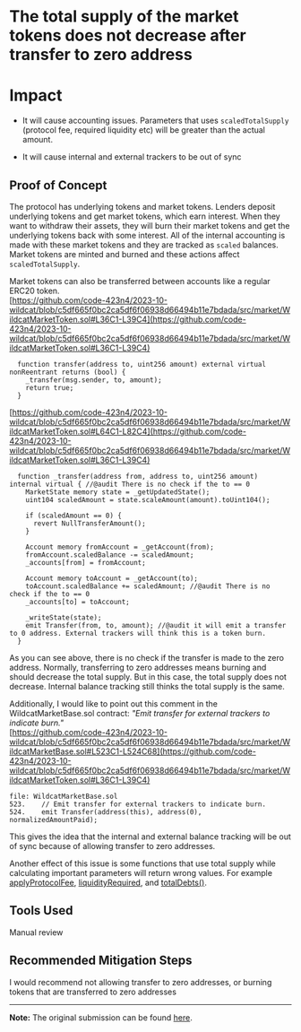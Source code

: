 # The total supply of the market tokens does not decrease after transfer to zero address

# Impact

* It will cause accounting issues. Parameters that uses `scaledTotalSupply` (protocol fee, required liquidity etc) will be greater than the actual amount.
    
* It will cause internal and external trackers to be out of sync
    

## Proof of Concept

The protocol has underlying tokens and market tokens. Lenders deposit underlying tokens and get market tokens, which earn interest. When they want to withdraw their assets, they will burn their market tokens and get the underlying tokens back with some interest. All of the internal accounting is made with these market tokens and they are tracked as `scaled` balances. Market tokens are minted and burned and these actions affect `scaledTotalSupply`.

Market tokens can also be transferred between accounts like a regular ERC20 token.  
[https://github.com/code-423n4/2023-10-wildcat/blob/c5df665f0bc2ca5df6f06938d66494b11e7bdada/src/market/WildcatMarketToken.sol#L36C1-L39C4](https://github.com/code-423n4/2023-10-wildcat/blob/c5df665f0bc2ca5df6f06938d66494b11e7bdada/src/market/WildcatMarketToken.sol#L36C1-L39C4)

```
  function transfer(address to, uint256 amount) external virtual nonReentrant returns (bool) {
    _transfer(msg.sender, to, amount);
    return true;
  }
```

[https://github.com/code-423n4/2023-10-wildcat/blob/c5df665f0bc2ca5df6f06938d66494b11e7bdada/src/market/WildcatMarketToken.sol#L64C1-L82C4](https://github.com/code-423n4/2023-10-wildcat/blob/c5df665f0bc2ca5df6f06938d66494b11e7bdada/src/market/WildcatMarketToken.sol#L36C1-L39C4)

```
  function _transfer(address from, address to, uint256 amount) internal virtual { //@audit There is no check if the to == 0
    MarketState memory state = _getUpdatedState();
    uint104 scaledAmount = state.scaleAmount(amount).toUint104();

    if (scaledAmount == 0) {
      revert NullTransferAmount();
    }

    Account memory fromAccount = _getAccount(from);
    fromAccount.scaledBalance -= scaledAmount;
    _accounts[from] = fromAccount;

    Account memory toAccount = _getAccount(to); 
    toAccount.scaledBalance += scaledAmount; //@audit There is no check if the to == 0
    _accounts[to] = toAccount;

    _writeState(state);
    emit Transfer(from, to, amount); //@audit it will emit a transfer to 0 address. External trackers will think this is a token burn. 
  }
```

As you can see above, there is no check if the transfer is made to the zero address. Normally, transferring to zero addresses means burning and should decrease the total supply. But in this case, the total supply does not decrease. Internal balance tracking still thinks the total supply is the same.

Additionally, I would like to point out this comment in the WildcatMarketBase.sol contract: *"Emit transfer for external trackers to indicate burn."*  
[https://github.com/code-423n4/2023-10-wildcat/blob/c5df665f0bc2ca5df6f06938d66494b11e7bdada/src/market/WildcatMarketBase.sol#L523C1-L524C68](https://github.com/code-423n4/2023-10-wildcat/blob/c5df665f0bc2ca5df6f06938d66494b11e7bdada/src/market/WildcatMarketToken.sol#L36C1-L39C4)

```solidity
file: WildcatMarketBase.sol
523.    // Emit transfer for external trackers to indicate burn.
524.    emit Transfer(address(this), address(0), normalizedAmountPaid);
```

This gives the idea that the internal and external balance tracking will be out of sync because of allowing transfer to zero addresses.

Another effect of this issue is some functions that use total supply while calculating important parameters will return wrong values. For example [applyProtocolFee](https://github.com/code-423n4/2023-10-wildcat/blob/c5df665f0bc2ca5df6f06938d66494b11e7bdada/src/libraries/FeeMath.sol#L47C27-L47C50), [liquidityRequired](https://github.com/code-423n4/2023-10-wildcat/blob/c5df665f0bc2ca5df6f06938d66494b11e7bdada/src/libraries/MarketState.sol#L91C39-L91C62), and [totalDebts()](https://github.com/code-423n4/2023-10-wildcat/blob/c5df665f0bc2ca5df6f06938d66494b11e7bdada/src/libraries/MarketState.sol#L140C29-L140C52).

## Tools Used

Manual review

## Recommended Mitigation Steps

I would recommend not allowing transfer to zero addresses, or burning tokens that are transferred to zero addresses

---

**Note:** The original submission can be found [here](https://github.com/code-423n4/2023-10-wildcat-findings/issues/375).
